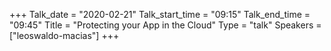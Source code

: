 +++
Talk_date = "2020-02-21"
Talk_start_time = "09:15"
Talk_end_time = "09:45"
Title = "Protecting your App in the Cloud"
Type = "talk"
Speakers = ["leoswaldo-macias"]
+++
